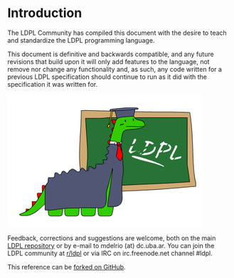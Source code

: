 # Introduction

The LDPL Community has compiled this document with the desire to teach and standardize the LDPL programming language.

This document is definitive and backwards compatible, and any future revisions that build upon it will only add features to the language, not remove nor change any functionality and, as such, any code written for a previous LDPL specification should continue to run as it did with the specification it was written for.

![](.gitbook/assets/ldpl-reference.png)

Feedback, corrections and suggestions are welcome, both on the main [LDPL repository](https://github.com/lartu/ldpl) or by e-mail to mdelrio \(at\) dc.uba.ar. You can join the LDPL community at [r/ldpl](http://reddit.com/r/ldpl) or via IRC on irc.freenode.net channel \#ldpl.

This reference can be [forked on GitHub](https://github.com/Lartu/ldpl-docs).

